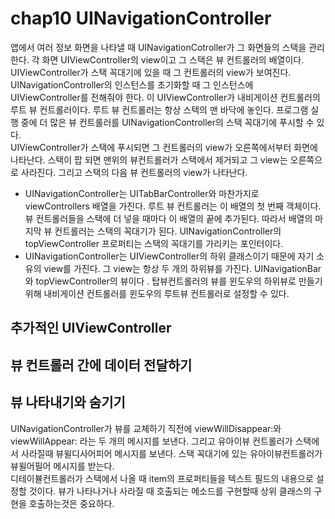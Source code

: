 # chap10 UINavigationController 
앱에서 여러 정보 화면을 나타낼 때 UINavigationCotroller가 그 화면들의 스택을 관리한다. 각 화면 UIViewController의 view이고 그 스택은 뷰 컨트롤러의 배열이다. UIViewController가 스택 꼭대기에 있을 때 그 컨트롤러의 view가 보여진다.   
UINavigationController의 인스턴스를 초기화할 때 그 인스턴스에 UIViewController를 전해줘야 한다. 이 UIViewController가 내비게이션 컨트롤러의 루트 뷰 컨트롤러이다. 루트 뷰 컨트롤러는 항상 스택의 맨 바닥에 놓인다. 프로그램 실행 중에 더 많은 뷰 컨트롤러를 UINavigationController의 스택 꼭대기에 푸시할 수 있다.   
UIViewController가 스택에 푸시되면 그 컨트롤러의 view가 오른쪽에서부터 화면에 나타난다. 스택이 팝 되면 맨위의 뷰컨트롤러가 스택에서 제거되고 그 view는 오른쪽으로 사라진다. 그리고 스택의 다음 뷰 컨트롤러의 view가 나타난다. 

- UINavigationController는 UITabBarController와 마찬가지로 viewControllers 배열을 가진다. 루트 뷰 컨트롤러는 이 배열의 첫 번째 객체이다. 뷰 컨트롤러들을 스택에 더 넣을 때마다 이 배열의 끝에 추가된다. 따라서 배열의 마지막 뷰 컨트롤러는 스택의 꼭대기가 된다. UINavigationController의 topViewController 프로퍼티는 스택의 꼭대기를 가리키는 포인터이다.   
- UINavigationController는 UIViewController의 하위 클래스이기 때문에 자기 소유의 view를 가진다. 그 view는 항상 두 개의 하위뷰를 가진다. UINavigationBar와 topViewController의 뷰이다 . 탑뷰컨트롤러의 뷰를 윈도우의 하위뷰로 만들기 위해 내비게이션 컨트롤러를 윈도우의 루트뷰 컨트롤러로 설정할 수 있다. 

## 추가적인 UIViewController 

## 뷰 컨트롤러 간에 데이터 전달하기 

## 뷰 나타내기와 숨기기 
UINavigationController가 뷰를 교체하기 직전에 viewWillDisappear:와 viewWillAppear: 라는 두 개의 메시지를 보낸다. 그리고 유아이뷰 컨트롤러가 스택에서 사라질때 뷰윌디사어피어 메시지를 보낸다. 스택 꼭대기에 있는 유아이뷰컨트롤러가 뷰윌어필어 메시지를 받는다.   
디테이뷸컨트롤러가 스택에서 나올 때 item의 프로퍼티들을 텍스트 필드의 내용으로 설정할 것이다. 뷰가 나타나거나 사라질 때 호출되는 메소드를 구현할때 상위 클래스의 구현을 호출하는것은 중요하다. 

